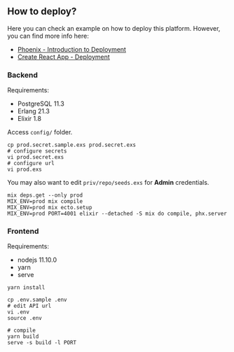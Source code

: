 ## How to deploy?

Here you can check an example on how to deploy this platform. However, you can find more info here:

* [Phoenix - Introduction to Deployment](https://hexdocs.pm/phoenix/deployment.html)
* [Create React App - Deployment](https://create-react-app.dev/docs/deployment/)

### Backend

Requirements:
* PostgreSQL 11.3
* Erlang 21.3
* Elixir 1.8

Access `config/` folder.

```
cp prod.secret.sample.exs prod.secret.exs
# configure secrets
vi prod.secret.exs
# configure url
vi prod.exs
```

You may also want to edit `priv/repo/seeds.exs` for **Admin** credentials.

```
mix deps.get --only prod
MIX_ENV=prod mix compile
MIX_ENV=prod mix ecto.setup
MIX_ENV=prod PORT=4001 elixir --detached -S mix do compile, phx.server
```

### Frontend

Requirements:
* nodejs 11.10.0
* yarn 
* serve

```
yarn install

cp .env.sample .env
# edit API url
vi .env
source .env

# compile
yarn build
serve -s build -l PORT
```
